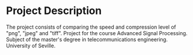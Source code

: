 # Project Description
The project consists of comparing the speed and compression level of "png", "jpeg" and "tiff".
Project for the course Advanced Signal Processing. Subject of the master's degree in telecommunications engineering. University of Seville.
